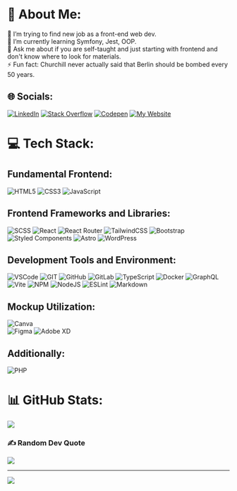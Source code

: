 # 💫 About Me:
🤝 I’m trying to find new job as a front-end web dev.<br>
🌱 I’m currently learning Symfony, Jest, OOP. <br>
💬 Ask me about if you are self-taught and just starting with frontend and don't know where to look for materials.<br>
⚡ Fun fact: Churchill never actually said that Berlin should be bombed every 50 years.


## 🌐 Socials:
[![LinkedIn](https://img.shields.io/badge/LinkedIn-%230077B5.svg?logo=linkedin&logoColor=white)](https://linkedin.com/in/jakub-kloc-744833292) [![Stack Overflow](https://img.shields.io/badge/-Stackoverflow-FE7A16?logo=stack-overflow&logoColor=white)](https://stackoverflow.com/users/22097547) [![Codepen](https://img.shields.io/badge/Codepen-000000?style=for-the-badge&logo=codepen&logoColor=white)](https://codepen.io/kubot11/collections/) 
[![My Website](https://img.shields.io/badge/My_Website-181717?style=for-the-badge&logo=github&logoColor=white)](https://jakubkloc.github.io)



# 💻 Tech Stack:
## Fundamental Frontend:
![HTML5](https://img.shields.io/badge/html5-%23E34F26.svg?style=for-the-badge&logo=html5&logoColor=white) 
![CSS3](https://img.shields.io/badge/css3-%231572B6.svg?style=for-the-badge&logo=css3&logoColor=white) 
![JavaScript](https://img.shields.io/badge/javascript-%23323330.svg?style=for-the-badge&logo=javascript&logoColor=%23F7DF1E) 

## Frontend Frameworks and Libraries:
![SCSS](https://img.shields.io/badge/SCSS-CC6699.svg?style=for-the-badge&logo=sass&logoColor=white)
![React](https://img.shields.io/badge/react-%2320232a.svg?style=for-the-badge&logo=react&logoColor=%2361DAFB) 
![React Router](https://img.shields.io/badge/React_Router-CA4245?style=for-the-badge&logo=react-router&logoColor=white) 
![TailwindCSS](https://img.shields.io/badge/tailwindcss-%2338B2AC.svg?style=for-the-badge&logo=tailwind-css&logoColor=white) 
![Bootstrap](https://img.shields.io/badge/Bootstrap-563D7C.svg?style=for-the-badge&logo=bootstrap&logoColor=white)
![Styled Components](https://img.shields.io/badge/styled--components-DB7093?style=for-the-badge&logo=styled-components&logoColor=white) 
![Astro](https://img.shields.io/badge/Astro-3736AB.svg?style=for-the-badge&logo=astro&logoColor=white)
![WordPress](https://img.shields.io/badge/WordPress-21759B.svg?style=for-the-badge&logo=wordpress&logoColor=white)

## Development Tools and Environment:
![VSCode](https://img.shields.io/badge/Visual_Studio_Code-0078D4.svg?style=for-the-badge&logo=visual-studio-code&logoColor=white)
![GIT](https://img.shields.io/badge/Git-fc6d26?style=for-the-badge&logo=git&logoColor=white) 
![GitHub](https://img.shields.io/badge/GitHub-%23121011.svg?style=for-the-badge&logo=github&logoColor=white) 
![GitLab](https://img.shields.io/badge/GitLab-330F63.svg?style=for-the-badge&logo=gitlab&logoColor=white)
![TypeScript](https://img.shields.io/badge/typescript-%23007ACC.svg?style=for-the-badge&logo=typescript&logoColor=white) 
![Docker](https://img.shields.io/badge/Docker-2496ED.svg?style=for-the-badge&logo=docker&logoColor=white)
![GraphQL](https://img.shields.io/badge/GraphQL-E10098.svg?style=for-the-badge&logo=graphql&logoColor=white)
![Vite](https://img.shields.io/badge/Vite-B73BFE.svg?style=for-the-badge&logo=vite&logoColor=white)
![NPM](https://img.shields.io/badge/NPM-%23000000.svg?style=for-the-badge&logo=npm&logoColor=white) 
![NodeJS](https://img.shields.io/badge/node.js-6DA55F?style=for-the-badge&logo=node.js&logoColor=white) 
![ESLint](https://img.shields.io/badge/ESLint-4B3263?style=for-the-badge&logo=eslint&logoColor=white)
![Markdown](https://img.shields.io/badge/markdown-%23000000.svg?style=for-the-badge&logo=markdown&logoColor=white)

## Mockup Utilization:
![Canva](https://img.shields.io/badge/Canva-%2300C4CC.svg?style=for-the-badge&logo=Canva&logoColor=white) 	
![Figma](https://img.shields.io/badge/figma-%23F24E1E.svg?style=for-the-badge&logo=figma&logoColor=white) 
![Adobe XD](https://img.shields.io/badge/Adobe_XD-FF26BE.svg?style=for-the-badge&logo=adobe&logoColor=white)

## Additionally:
![PHP](https://img.shields.io/badge/PHP-777BB4.svg?style=for-the-badge&logo=php&logoColor=white)

# 📊 GitHub Stats:
<!--
![](https://github-readme-stats.vercel.app/api?username=jakubkloc&theme=chartreuse-dark&hide_border=true&include_all_commits=true&count_private=true)<br/>
![](https://github-readme-streak-stats.herokuapp.com/?user=jakubkloc&theme=chartreuse-dark&hide_border=true)<br/>
-->
![](https://github-readme-stats.vercel.app/api/top-langs/?username=jakubkloc&theme=chartreuse-dark&hide_border=true&include_all_commits=true&count_private=true&layout=compact)

<!--
## 🏆 GitHub Trophies
![](https://github-profile-trophy.vercel.app/?username=jakubkloc&theme=matrix&no-frame=false&no-bg=false&margin-w=4)
-->

### ✍️ Random Dev Quote
![](https://quotes-github-readme.vercel.app/api?type=horizontal&theme=dark)

---
[![](https://visitcount.itsvg.in/api?id=jakubkloc&icon=4&color=3)](https://visitcount.itsvg.in)

<!-- Proudly created with GPRM ( https://gprm.itsvg.in ) -->
